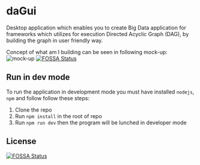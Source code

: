 # daGui

Desktop application which enables you to create Big Data application for frameworks which utilizes for execution Directed
Acyclic Graph (DAG), by building the graph in user friendly way.

Concept of what am I building can be seen in following mock-up:
![mock-up](http://oi63.tinypic.com/2vioy7n.jpg)
[![FOSSA Status](https://app.fossa.io/api/projects/git%2Bgithub.com%2FAuHau%2FdaGui.svg?type=shield)](https://app.fossa.io/projects/git%2Bgithub.com%2FAuHau%2FdaGui?ref=badge_shield)

## Run in dev mode

To run the application in development mode you must have installed `nodejs`, `npm` and follow follow these steps:

 1. Clone the repo
 2. Run `npm install` in the root of repo
 3. Run `npm run dev` then the program will be lunched in developer mode


## License
[![FOSSA Status](https://app.fossa.io/api/projects/git%2Bgithub.com%2FAuHau%2FdaGui.svg?type=large)](https://app.fossa.io/projects/git%2Bgithub.com%2FAuHau%2FdaGui?ref=badge_large)